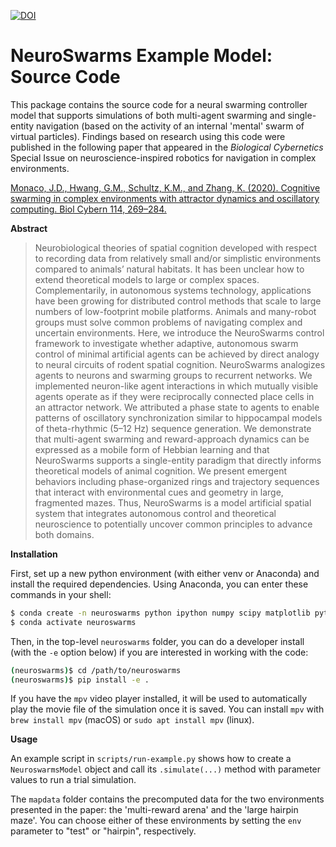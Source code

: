 [![DOI](https://zenodo.org/badge/314076814.svg)](https://doi.org/10.5281/zenodo.4280826)

# NeuroSwarms Example Model: Source Code

This package contains the source code for a neural swarming controller model
that supports simulations of both multi-agent swarming and single-entity
navigation (based on the activity of an internal 'mental' swarm of virtual
particles). Findings based on research using this code were published in the
following paper that appeared in the *Biological Cybernetics* Special Issue
on neuroscience-inspired robotics for navigation in complex environments.

[Monaco, J.D., Hwang, G.M., Schultz, K.M., and Zhang, K. (2020). Cognitive
swarming in complex environments with attractor dynamics and oscillatory
computing. Biol Cybern 114, 269–284.](https://doi.org/10.1007/s00422-020-00823-z)

**Abstract**

> Neurobiological theories of spatial cognition developed with respect to
> recording data from relatively small and/or simplistic environments compared
> to animals’ natural habitats. It has been unclear how to extend theoretical
> models to large or complex spaces. Complementarily, in autonomous systems
> technology, applications have been growing for distributed control methods
> that scale to large numbers of low-footprint mobile platforms. Animals and
> many-robot groups must solve common problems of navigating complex and
> uncertain environments. Here, we introduce the NeuroSwarms control framework
> to investigate whether adaptive, autonomous swarm control of minimal
> artificial agents can be achieved by direct analogy to neural circuits of
> rodent spatial cognition. NeuroSwarms analogizes agents to neurons and
> swarming groups to recurrent networks. We implemented neuron-like agent
> interactions in which mutually visible agents operate as if they were
> reciprocally connected place cells in an attractor network. We attributed a
> phase state to agents to enable patterns of oscillatory synchronization
> similar to hippocampal models of theta-rhythmic (5–12 Hz) sequence
> generation. We demonstrate that multi-agent swarming and reward-approach
> dynamics can be expressed as a mobile form of Hebbian learning and that
> NeuroSwarms supports a single-entity paradigm that directly informs
> theoretical models of animal cognition. We present emergent behaviors
> including phase-organized rings and trajectory sequences that interact with
> environmental cues and geometry in large, fragmented mazes. Thus, NeuroSwarms
> is a model artificial spatial system that integrates autonomous control and
> theoretical neuroscience to potentially uncover common principles to advance
> both domains.

**Installation**

First, set up a new python environment (with either venv or Anaconda) and
install the required dependencies. Using Anaconda, you can enter these commands
in your shell:

```bash
$ conda create -n neuroswarms python ipython numpy scipy matplotlib pytables pillow
$ conda activate neuroswarms
```

Then, in the top-level `neuroswarms` folder, you can do a developer install
(with the `-e` option below) if you are interested in working with the code:

```bash
(neuroswarms)$ cd /path/to/neuroswarms
(neuroswarms)$ pip install -e .
```

If you have the `mpv` video player installed, it will be used to automatically
play the movie file of the simulation once it is saved. You can install `mpv`
with `brew install mpv` (macOS) or `sudo apt install mpv` (linux).

**Usage**

An example script in `scripts/run-example.py` shows how to create a
`NeuroswarmsModel` object and call its `.simulate(...)` method with parameter
values to run a trial simulation.

The `mapdata` folder contains the precomputed data for the two environments
presented in the paper: the 'multi-reward arena' and the 'large hairpin maze'.
You can choose either of these environments by setting the `env` parameter to
"test" or "hairpin", respectively.
